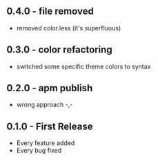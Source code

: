 ## 0.4.0 - file removed
* removed color.less (it's superfluous)
## 0.3.0 - color refactoring
* switched some specific theme colors to syntax
## 0.2.0 - apm publish
* wrong approach -,-
## 0.1.0 - First Release
* Every feature added
* Every bug fixed
